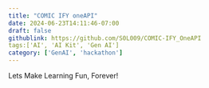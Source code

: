 ```yaml
---
title: "COMIC IFY oneAPI"
date: 2024-06-23T14:11:46-07:00
draft: false
githublink: https://github.com/S0L009/COMIC-IFY_OneAPI
tags:['AI', 'AI Kit', 'Gen AI']
category: ['GenAI', 'hackathon']
---
```


Lets Make Learning Fun, Forever!

